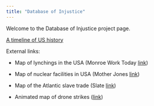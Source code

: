 ```yaml
---
title: "Database of Injustice"
---
```


Welcome to the Database of Injustice project page. 

[A timeline of US history](/timeline_us_history.md)

External links:

- Map of lynchings in the USA (Monroe Work Today [link](http://www.monroeworktoday.org/explore/))

- Map of nuclear facilities in USA (Mother Jones [link](http://www.motherjones.com/politics/2011/11/map-nuclear-bombs-power-weapons))

- Map of the Atlantic slave trade (Slate [link](slate.com/articles/life/the_history_of_american_slavery/2015/06/animated_interactive_of_the_history_of_the_atlantic_slave_trade.html))

- Animated map of drone strikes ([link](drones.pitchinteractive.com))